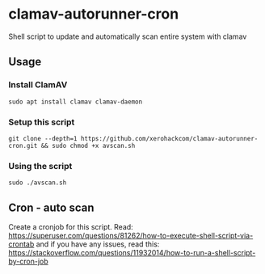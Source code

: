 # clamav-autorunner-cron
Shell script to update and automatically scan entire system with clamav

## Usage

### Install ClamAV

```
sudo apt install clamav clamav-daemon

```

### Setup this script

```
git clone --depth=1 https://github.com/xerohackcom/clamav-autorunner-cron.git && sudo chmod +x avscan.sh

```

### Using the script

```
sudo ./avscan.sh

```

## Cron - auto scan

Create a cronjob for this script. Read: https://superuser.com/questions/81262/how-to-execute-shell-script-via-crontab and if you have any issues, read this: https://stackoverflow.com/questions/11932014/how-to-run-a-shell-script-by-cron-job

